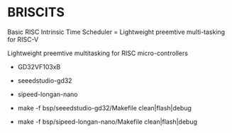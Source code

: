 # BRISCITS
Basic RISC Intrinsic Time Scheduler = Lightweight preemtive multi-tasking for RISC-V

Lightweight preemtive multitasking for RISC micro-controllers

* GD32VF103xB

* seeedstudio-gd32
* sipeed-longan-nano

* make -f bsp/seeedstudio-gd32/Makefile clean|flash|debug
* make -f bsp/sipeed-longan-nano/Makefile clean|flash|debug

